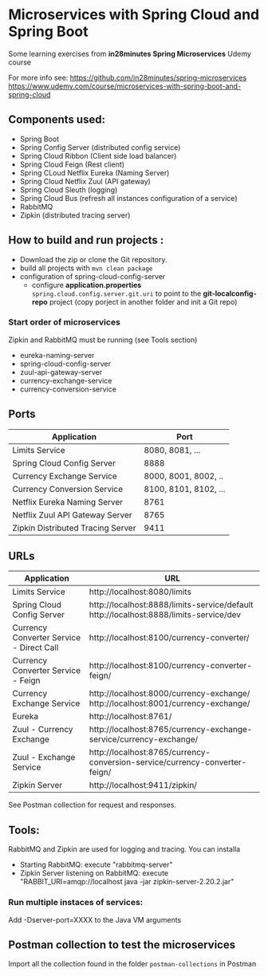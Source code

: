 # Microservices with Spring Cloud and Spring Boot

Some learning exercises from **in28minutes Spring Microservices** Udemy course

For more info see:
https://github.com/in28minutes/spring-microservices
https://www.udemy.com/course/microservices-with-spring-boot-and-spring-cloud


## Components used:

 * Spring Boot 
 * Spring Config Server (distributed config service)
 * Spring Cloud Ribbon (Client side load balancer)
 * Spring Cloud Feign (Rest client)
 * Spring CLoud Netflix Eureka (Naming Server)
 * Spring Cloud Netflix Zuul (API gateway)
 * Spring Cloud Sleuth (logging)
 * Spring Cloud Bus (refresh all instances configuration of a service)
 * RabbitMQ 
 * Zipkin (distributed tracing server)

## How to build and run projects :
 * Download the zip or clone the Git repository.
 * build all projects with `mvn clean package` 
 * configuration of spring-cloud-config-server
    * configure **application.properties** `spring.cloud.config.server.git.uri` to point to the **git-localconfig-repo** project (copy porject in another folder and init a Git repo) 

### Start order of microservices
Zipkin and RabbitMQ must be running (see Tools section)
 * eureka-naming-server
 * spring-cloud-config-server
 * zuul-api-gateway-server
 * currency-exchange-service
 * currency-conversion-service



## Ports
|     Application   | Port    |
| -------------                   | -------------     |
| Limits Service                  | 8080, 8081, ... |
| Spring Cloud Config Server      | 8888 
| Currency Exchange Service       | 8000, 8001, 8002, ..  |
| Currency Conversion Service     | 8100, 8101, 8102, ... |
| Netflix Eureka Naming Server    | 8761 |
| Netflix Zuul API Gateway Server | 8765 |
| Zipkin Distributed Tracing Server | 9411 |

 ## URLs
|     Application                              |     URL                         |
| -------------                                | -------------                   |
| Limits Service                               | http://localhost:8080/limits |
| Spring Cloud Config Server                   | http://localhost:8888/limits-service/default http://localhost:8888/limits-service/dev |
| Currency Converter Service - Direct Call     | http://localhost:8100/currency-converter/ |
| Currency Converter Service - Feign           | http://localhost:8100/currency-converter-feign/ |
| Currency Exchange Service                    | http://localhost:8000/currency-exchange/ http://localhost:8001/currency-exchange/ |
| Eureka                                       | http://localhost:8761/|
| Zuul - Currency Exchange                     | http://localhost:8765/currency-exchange-service/currency-exchange/ |
| Zuul - Exchange Service                      | http://localhost:8765/currency-conversion-service/currency-converter-feign/ |
| Zipkin Server                                | http://localhost:9411/zipkin/ |

See Postman collection for request and responses.

## Tools:
RabbitMQ and Zipkin are used for logging and tracing.
You can installa
 * Starting RabbitMQ: execute "rabbitmq-server"
 * Zipkin Server listening on RabbitMQ: execute "RABBIT_URI=amqp://localhost  java -jar zipkin-server-2.20.2.jar"

### Run multiple instaces of services:
Add -Dserver-port=XXXX to the Java VM arguments 

## Postman collection to test the microservices
Import all the collection found in the folder `postman-collections` in Postman